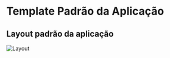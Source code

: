 # Template Padrão da Aplicação

## Layout padrão da aplicação

![Layout](https://github.com/ICEI-PUC-Minas-PMV-ADS/pmv-ads-2024-1-e2-proj-int-t1-troca-games/assets/145761508/bb262135-640c-4740-8d34-dd002d518e02)


